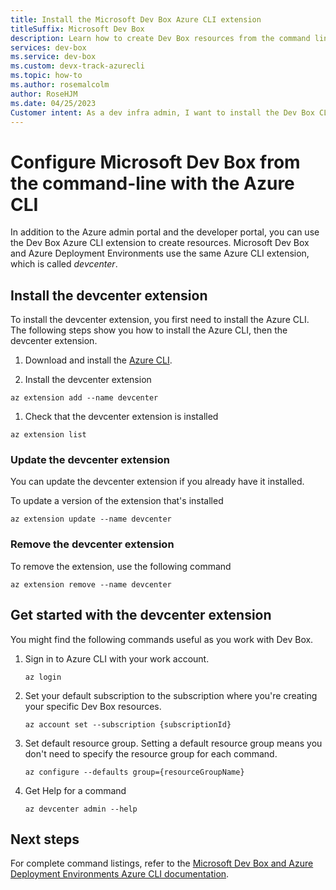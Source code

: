 ```yaml
---
title: Install the Microsoft Dev Box Azure CLI extension
titleSuffix: Microsoft Dev Box
description: Learn how to create Dev Box resources from the command line. Install the Azure CLI and the devcenter extension to gain access to Dev Box commands.
services: dev-box
ms.service: dev-box
ms.custom: devx-track-azurecli
ms.topic: how-to
ms.author: rosemalcolm
author: RoseHJM
ms.date: 04/25/2023
Customer intent: As a dev infra admin, I want to install the Dev Box CLI extension so that I can create Dev Box resources from the command line.
---
```


# Configure Microsoft Dev Box from the command-line with the Azure CLI

In addition to the Azure admin portal and the developer portal, you can use the Dev Box Azure CLI extension to create resources. Microsoft Dev Box and Azure Deployment Environments use the same Azure CLI extension, which is called *devcenter*.

## Install the devcenter extension 

To install the devcenter extension, you first need to install the Azure CLI. The following steps show you how to install the Azure CLI, then the devcenter extension.

1. Download and install the [Azure CLI](/cli/azure/install-azure-cli).

1. Install the devcenter extension
``` azurecli
az extension add --name devcenter
```
1. Check that the devcenter extension is installed 
``` azurecli
az extension list
```
### Update the devcenter extension
You can update the devcenter extension if you already have it installed.

To update a version of the extension that's installed
``` azurecli
az extension update --name devcenter
```
### Remove the devcenter extension

To remove the extension, use the following command
```azurecli
az extension remove --name devcenter
```

## Get started with the devcenter extension

You might find the following commands useful as you work with Dev Box.

1. Sign in to Azure CLI with your work account.

    ```azurecli
    az login
    ```

1. Set your default subscription to the subscription where you're creating your specific Dev Box resources.

    ```azurecli
    az account set --subscription {subscriptionId}
    ```

1. Set default resource group. Setting a default resource group means you don't need to specify the resource group for each command.

    ```azurecli
    az configure --defaults group={resourceGroupName}
    ```

1. Get Help for a command

    ```azurecli
    az devcenter admin --help
    ```

## Next steps

For complete command listings, refer to the [Microsoft Dev Box and Azure Deployment Environments Azure CLI documentation](https://aka.ms/CLI-reference).
